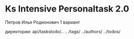 # Ks Intensive Personaltask 2.0
Петров Илья Родионович 
1 вариант

директории:
api/taskstodo/..
.. /tags/
../authors/
../todos/
